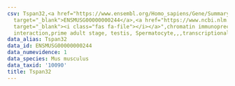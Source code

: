```yaml
---
csv: Tspan32,<a href="https://www.ensembl.org/Homo_sapiens/Gene/Summary?db=core;g=ENSMUSG00000000244"
  target="_blank">ENSMUSG00000000244</a>,<a href="https://www.ncbi.nlm.nih.gov/pubmed/25450459"
  target="_blank"><i class="fas fa-file"></i></a>",chromatin immunoprecipitation assay,direct
  interaction,prime adult stage, testis, Spermatocyte,,,transcriptional regulation,
data_alias: Tspan32
data_id: ENSMUSG00000000244
data_numevidence: 1
data_species: Mus musculus
data_taxid: '10090'
title: Tspan32
---
```

